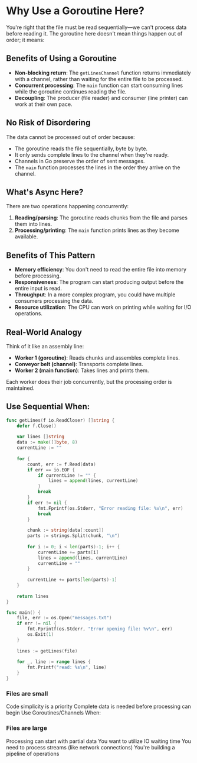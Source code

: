 # Why Use a Goroutine Here?

You're right that the file must be read sequentially—we can't process data before reading it. The goroutine here doesn't mean things happen out of order; it means:

## Benefits of Using a Goroutine

- **Non-blocking return**: The `getLinesChannel` function returns immediately with a channel, rather than waiting for the entire file to be processed.
- **Concurrent processing**: The `main` function can start consuming lines while the goroutine continues reading the file.
- **Decoupling**: The producer (file reader) and consumer (line printer) can work at their own pace.

## No Risk of Disordering

The data cannot be processed out of order because:

- The goroutine reads the file sequentially, byte by byte.
- It only sends complete lines to the channel when they're ready.
- Channels in Go preserve the order of sent messages.
- The `main` function processes the lines in the order they arrive on the channel.

## What's Async Here?

There are two operations happening concurrently:

1. **Reading/parsing**: The goroutine reads chunks from the file and parses them into lines.
2. **Processing/printing**: The `main` function prints lines as they become available.

## Benefits of This Pattern

- **Memory efficiency**: You don't need to read the entire file into memory before processing.
- **Responsiveness**: The program can start producing output before the entire input is read.
- **Throughput**: In a more complex program, you could have multiple consumers processing the data.
- **Resource utilization**: The CPU can work on printing while waiting for I/O operations.

## Real-World Analogy

Think of it like an assembly line:

- **Worker 1 (goroutine)**: Reads chunks and assembles complete lines.
- **Conveyor belt (channel)**: Transports complete lines.
- **Worker 2 (main function)**: Takes lines and prints them.

Each worker does their job concurrently, but the processing order is maintained.

## Use Sequential When:

```go
func getLines(f io.ReadCloser) []string {
    defer f.Close()
    
    var lines []string
    data := make([]byte, 8)
    currentLine := ""
    
    for {
        count, err := f.Read(data)
        if err == io.EOF {
            if currentLine != "" {
                lines = append(lines, currentLine)
            }
            break
        }
        if err != nil {
            fmt.Fprintf(os.Stderr, "Error reading file: %v\n", err)
            break
        }
        
        chunk := string(data[:count])
        parts := strings.Split(chunk, "\n")
        
        for i := 0; i < len(parts)-1; i++ {
            currentLine += parts[i]
            lines = append(lines, currentLine)
            currentLine = ""
        }
        
        currentLine += parts[len(parts)-1]
    }
    
    return lines
}

func main() {
    file, err := os.Open("messages.txt")
    if err != nil {
        fmt.Fprintf(os.Stderr, "Error opening file: %v\n", err)
        os.Exit(1)
    }
    
    lines := getLines(file)
    
    for _, line := range lines {
        fmt.Printf("read: %s\n", line)
    }
}
```

### Files are small

Code simplicity is a priority
Complete data is needed before processing can begin
Use Goroutines/Channels When:

### Files are large

Processing can start with partial data
You want to utilize IO waiting time
You need to process streams (like network connections)
You're building a pipeline of operations